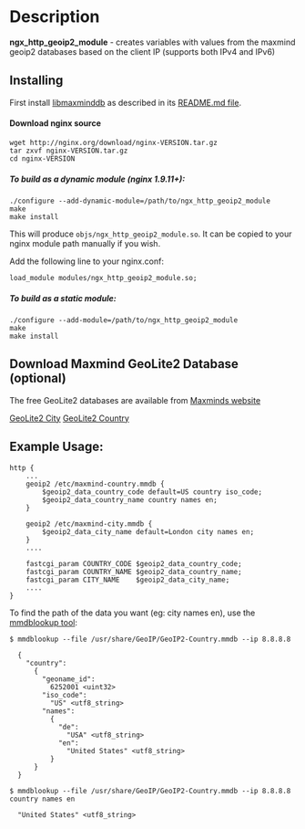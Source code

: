 Description
===========

**ngx_http_geoip2_module** - creates variables with values from the maxmind geoip2 databases based on the client IP (supports both IPv4 and IPv6)

## Installing
First install [libmaxminddb](https://github.com/maxmind/libmaxminddb) as described in its [README.md
file](https://github.com/maxmind/libmaxminddb/blob/master/README.md#installing-from-a-tarball).

#### Download nginx source
```
wget http://nginx.org/download/nginx-VERSION.tar.gz
tar zxvf nginx-VERSION.tar.gz
cd nginx-VERSION
```

##### To build as a dynamic module (nginx 1.9.11+):
```
./configure --add-dynamic-module=/path/to/ngx_http_geoip2_module
make
make install
```

This will produce ```objs/ngx_http_geoip2_module.so```. It can be copied to your nginx module path manually if you wish.

Add the following line to your nginx.conf:
```
load_module modules/ngx_http_geoip2_module.so;
```

##### To build as a static module:
```
./configure --add-module=/path/to/ngx_http_geoip2_module
make 
make install
```

## Download Maxmind GeoLite2 Database (optional)
The free GeoLite2 databases are available from [Maxminds website](http://dev.maxmind.com/geoip/geoip2/geolite2/)

[GeoLite2 City](http://geolite.maxmind.com/download/geoip/database/GeoLite2-City.mmdb.gz)
[GeoLite2 Country](http://geolite.maxmind.com/download/geoip/database/GeoLite2-Country.mmdb.gz)

## Example Usage:
```
http {
    ...
    geoip2 /etc/maxmind-country.mmdb {
        $geoip2_data_country_code default=US country iso_code;
        $geoip2_data_country_name country names en;
    }

    geoip2 /etc/maxmind-city.mmdb {
        $geoip2_data_city_name default=London city names en;
    }
    ....

    fastcgi_param COUNTRY_CODE $geoip2_data_country_code;
    fastcgi_param COUNTRY_NAME $geoip2_data_country_name;
    fastcgi_param CITY_NAME    $geoip2_data_city_name;
    ....
}
```

To find the path of the data you want (eg: city names en), use the [mmdblookup tool](https://maxmind.github.io/libmaxminddb/mmdblookup.html):

```
$ mmdblookup --file /usr/share/GeoIP/GeoIP2-Country.mmdb --ip 8.8.8.8

  {
    "country": 
      {
        "geoname_id": 
          6252001 <uint32>
        "iso_code": 
          "US" <utf8_string>
        "names": 
          {
            "de": 
              "USA" <utf8_string>
            "en": 
              "United States" <utf8_string>
          }
      }
  }

$ mmdblookup --file /usr/share/GeoIP/GeoIP2-Country.mmdb --ip 8.8.8.8 country names en

  "United States" <utf8_string>
```

